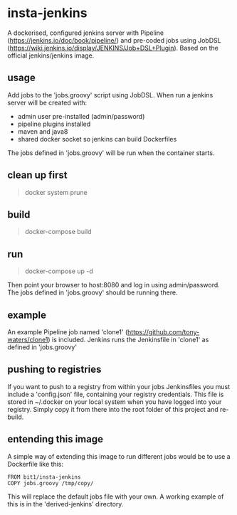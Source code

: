 # insta-jenkins

A dockerised, configured jenkins server with Pipeline (https://jenkins.io/doc/book/pipeline/)
and pre-coded jobs using JobDSL (https://wiki.jenkins.io/display/JENKINS/Job+DSL+Plugin).
Based on the official jenkins/jenkins image.

## usage
Add jobs to the 'jobs.groovy' script using JobDSL.
When run a jenkins server will be created with:
- admin user pre-installed (admin/password)
- pipeline plugins installed
- maven and java8
- shared docker socket so jenkins can build Dockerfiles

The jobs defined in 'jobs.groovy' will be run when the container starts.

## clean up first
>docker system prune

## build
>docker-compose build

## run
>docker-compose up -d

Then point your browser to host:8080 and log in using admin/password. The jobs defined in 'jobs.groovy' should be running there.

## example
An example Pipeline job named 'clone1' (https://github.com/tony-waters/clone1) is included. 
Jenkins runs the Jenkinsfile in 'clone1' as defined in 'jobs.groovy'

## pushing to registries
If you want to push to a registry from within your jobs Jenkinsfiles you must include a 'config.json' file, containing your registry credentials.
This file is stored in ~/.docker on your local system when you have logged into your registry.
Simply copy it from there into the root folder of this project and re-build.

## entending this image
A simple way of extending this image to run different jobs would be to use a Dockerfile like this:

```
FROM bit1/insta-jenkins
COPY jobs.groovy /tmp/copy/
```

This will replace the default jobs file with your own.
A working example of this is in the 'derived-jenkins' directory.


